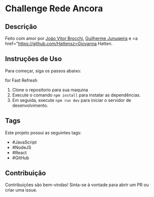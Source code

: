 # Challenge Rede Ancora

## Descrição
Feito com amor por <a href="https://github.com/joaovbrocchi">João Vitor Brocchi</a>, <a href="https://github.com/guilhermefaj">Guilherme Junuqeira</a> e <a href="https://github.com/Hattensz>Giovanna Hatten</a>.



## Instruções de Uso
Para começar, siga os passos abaixo:

for Fast Refresh
1. Clone o repositorio para sua maquina 
2. Execute o comando `npm install` para instalar as dependências.
3. Em seguida, execute `npm run dev` para iniciar o servidor de desenvolvimento.

## Tags
Este projeto possui as seguintes tags:
- #JavaScript
- #NodeJS
- #React
- #GitHub

## Contribuição
Contribuições são bem-vindas! Sinta-se à vontade para abrir um PR ou criar uma issue.

